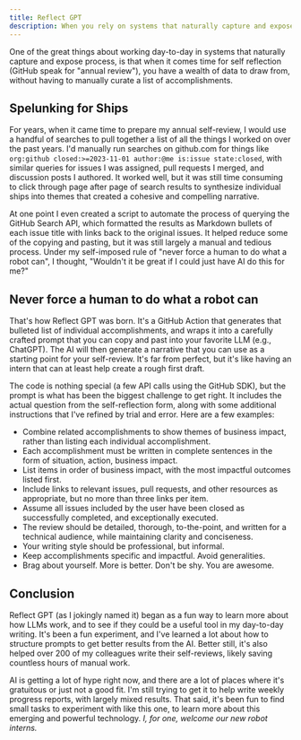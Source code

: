 ```yaml
---
title: Reflect GPT
description: When you rely on systems that naturally capture and expose process, it's possible to use LLMs to help summarize your past year's work to list accomplishments for your annual review.
---
```


One of the great things about working day-to-day in systems that naturally capture and expose process, is that when it comes time for self reflection (GitHub speak for "annual review"), you have a wealth of data to draw from, without having to manually curate a list of accomplishments.

## Spelunking for Ships

For years, when it came time to prepare my annual self-review, I would use a handful of searches to pull together a list of all the things I worked on over the past years. I'd manually run searches on github.com for things like `org:github closed:>=2023-11-01 author:@me is:issue state:closed`, with similar queries for issues I was assigned, pull requests I merged, and discussion posts I authored. It worked well, but it was still time consuming to click through page after page of search results to synthesize individual ships into themes that created a cohesive and compelling narrative.

At one point I even created a script to automate the process of querying the GitHub Search API, which formatted the results as Markdown bullets of each issue title with links back to the original issues. It helped reduce some of the copying and pasting, but it was still largely a manual and tedious process. Under my self-imposed rule of "never force a human to do what a robot can", I thought, "Wouldn't it be great if I could just have AI do this for me?"

## Never force a human to do what a robot can

That's how Reflect GPT was born. It's a GitHub Action that generates that bulleted list of individual accomplishments, and wraps it into a carefully crafted prompt that you can copy and past into your favorite LLM (e.g., ChatGPT). The AI will then generate a narrative that you can use as a starting point for your self-review. It's far from perfect, but it's like having an intern that can at least help create a rough first draft.

The code is nothing special (a few API calls using the GitHub SDK), but the prompt is what has been the biggest challenge to get right. It includes the actual question from the self-reflection form, along with some additional instructions that I've refined by trial and error. Here are a few examples:

- Combine related accomplishments to show themes of business impact, rather than listing each individual accomplishment.
- Each accomplishment must be written in complete sentences in the form of situation, action, business impact.
- List items in order of business impact, with the most impactful outcomes listed first.
- Include links to relevant issues, pull requests, and other resources as appropriate, but no more than three links per item.
- Assume all issues included by the user have been closed as successfully completed, and exceptionally executed.
- The review should be detailed, thorough, to-the-point, and written for a technical audience, while maintaining clarity and conciseness.
- Your writing style should be professional, but informal.
- Keep accomplishments specific and impactful. Avoid generalities.
- Brag about yourself. More is better. Don't be shy. You are awesome.

## Conclusion

Reflect GPT (as I jokingly named it) began as a fun way to learn more about how LLMs work, and to see if they could be a useful tool in my day-to-day writing. It's been a fun experiment, and I've learned a lot about how to structure prompts to get better results from the AI. Better still, it's also helped over 200 of my colleagues write their self-reviews, likely saving countless hours of manual work.

AI is getting a lot of hype right now, and there are a lot of places where it's gratuitous or just not a good fit. I'm still trying to get it to help write weekly progress reports, with largely mixed results. That said, it's been fun to find small tasks to experiment with like this one, to learn more about this emerging and powerful technology. *I, for one, welcome our new robot interns.*